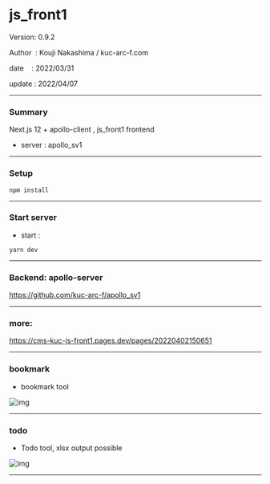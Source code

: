 ﻿# js_front1

 Version: 0.9.2

 Author  : Kouji Nakashima / kuc-arc-f.com

 date    : 2022/03/31

 update  : 2022/04/07

***
### Summary

Next.js 12 + apollo-client , js_front1 frontend

* server : apollo_sv1

***
### Setup

```
npm install
```

***
### Start server
* start :

```
yarn dev
```
***
### Backend: apollo-server

https://github.com/kuc-arc-f/apollo_sv1

***
### more:

https://cms-kuc-js-front1.pages.dev/pages/20220402150651

***
### bookmark

* bookmark tool

![img](https://img-static-kuc.netlify.app/img/js-front1/ss-bm-0402a2.png)

***
### todo

* Todo tool, xlsx output possible

![img](https://img-static-kuc.netlify.app/img/js-front1/todo/ss-todo-2list.png)

***


